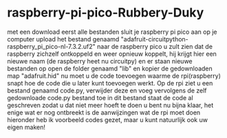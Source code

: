 # raspberry-pi-pico-Rubbery-Duky
met een 
download eerst alle bestanden
sluit je raspberry pi pico aan op je computer
upload het bestand genaamd "adafruit-circuitpython-raspberry_pi_pico-nl-7.3.2.uf2" naar de raspberry pico
u zult zien dat de raspberry zichzelf ontkoppeld en weer opnieuw koppelt, hij krijgt hier een nieuwe naam (de raspberry heet nu circuitpy) en er staan nieuwe bestanden op
open de folder genaamd "lib" en kopier de gedownloaden map "adafruit.hid"
nu moet u de code toevoegen waarme de rpi(raspberry) snapt hoe de code die u later kunt toevoegen werkt.
Op de rpi ziet u een bestand genaamd code.py, verwijder deze en voeg vervolgens de zelf gedownloade code.py bestand toe in dit bestand staat de code al geschreven zodat u dat niet meer hoeft te doen
u bent nu bijna klaar, het enige wat er nog ontbreekt is de aanwijzingen wat de rpi moet doen
hieronder heb ik voorbeeld codes gezet, maar u kunt natuurlijk ook uw eigen maken!


